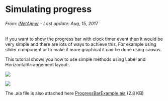 #  Simulating progress 

###### From: [iNetAjmer](http://community.appybuilder.com/u/inetajmer) - Last update: Aug, 15, 2017

If you want to show the progress bar with clock timer event then it would be very simple and there are lots of ways to achieve this. For example using slider component or to make it more graphical it can be done using canvas.

This tutorial shows you how to use simple methods using Label and HorizontalArrangement layout:.

![](http://community.appybuilder.com/uploads/default/original/2X/8/850d534788f40b5b52d6907952fe9eeaa556e2bb.png)

![](http://community.appybuilder.com/uploads/default/optimized/2X/9/9878d1ba83cde88d4ad82802839343f17b4449f3_1_690x324.png)

The .aia file is also attached here [ProgressBarExample.aia](http://community.appybuilder.com/uploads/default/original/2X/3/34cdfecb9549c74d6712495685093429c705f32c.aia) \(2.8 KB\)

